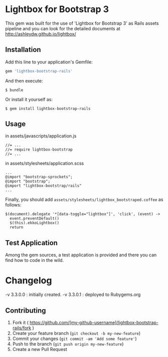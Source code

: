 # Lightbox for Bootstrap 3

This gem was built for the use of 'Lightbox for Bootstrap 3' as Rails assets pipeline and you can look for the detailed documents at http://ashleydw.github.io/lightbox/


## Installation

Add this line to your application's Gemfile:

```ruby
gem 'lightbox-bootstrap-rails'
```

And then execute:

    $ bundle

Or install it yourself as:

    $ gem install lightbox-bootstrap-rails

## Usage

in assets/javascripts/application.js

```
//= ...
//= require lightbox-bootstrap
//= ...
```

in assets/stylesheets/application.scss

```
...
@import "bootstrap-sprockets";
@import "bootstrap";
@import "lightbox-bootstrap/rails"
...
```

Finally, you should add `assets/stylesheets/lightbox_bootstraped.coffee` as follows:

```
$(document).delegate '*[data-toggle="lightbox"]', 'click', (event) ->
  event.preventDefault()
  $(this).ekkoLightbox()
  return
```

## Test Application

Among the gem sources, a test application is provided and there you can find how to code in the wild.

# Changelog

-v 3.3.0.0 : initially created.
-v 3.3.0.1 : deployed to Rubygems.org


## Contributing

1. Fork it ( https://github.com/[my-github-username]/lightbox-bootstrap-rails/fork )
2. Create your feature branch (`git checkout -b my-new-feature`)
3. Commit your changes (`git commit -am 'Add some feature'`)
4. Push to the branch (`git push origin my-new-feature`)
5. Create a new Pull Request
